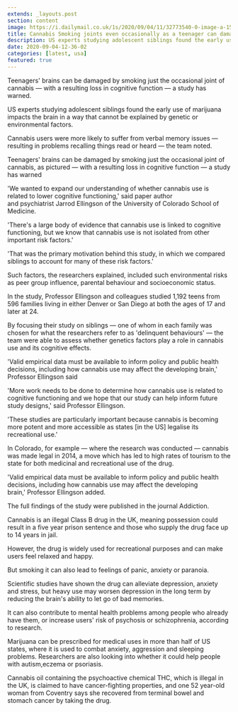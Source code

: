 ```yaml
---
extends: _layouts.post
section: content
image: https://i.dailymail.co.uk/1s/2020/09/04/11/32773540-0-image-a-15_1599216465079.jpg 
title: Cannabis Smoking joints even occasionally as a teenager can damage your brain, study warns 
description: US experts studying adolescent siblings found the early use of marijuana impacts the brain in a way that cannot be explained by genetic or environmental factors. 
date: 2020-09-04-12-36-02 
categories: [latest, usa] 
featured: true 
--- 
```

Teenagers' brains can be damaged by smoking just the occasional joint of cannabis — with a resulting loss in cognitive function — a study has warned.

US experts studying adolescent siblings found the early use of marijuana impacts the brain in a way that cannot be explained by genetic or environmental factors.

Cannabis users were more likely to suffer from verbal memory issues — resulting in problems recalling things read or heard — the team noted.

Teenagers' brains can be damaged by smoking just the occasional joint of cannabis, as pictured — with a resulting loss in cognitive function — a study has warned



'We wanted to expand our understanding of whether cannabis use is related to lower cognitive functioning,' said paper author and psychiatrist Jarrod Ellingson of the University of Colorado School of Medicine.

'There's a large body of evidence that cannabis use is linked to cognitive functioning, but we know that cannabis use is not isolated from other important risk factors.'

'That was the primary motivation behind this study, in which we compared siblings to account for many of these risk factors.'

Such factors, the researchers explained, included such environmental risks as peer group influence, parental behaviour and socioeconomic status.

In the study, Professor Ellingson and colleagues studied 1,192 teens from 596 families living in either Denver or San Diego at both the ages of 17 and later at 24.

By focusing their study on siblings — one of whom in each family was chosen for what the researchers refer to as 'delinquent behaviours' — the team were able to assess whether genetics factors play a role in cannabis use and its cognitive effects.

'Valid empirical data must be available to inform policy and public health decisions, including how cannabis use may affect the developing brain,' Professor Ellingson said

'More work needs to be done to determine how cannabis use is related to cognitive functioning and we hope that our study can help inform future study designs,' said Professor Ellingson.

'These studies are particularly important because cannabis is becoming more potent and more accessible as states [in the US] legalise its recreational use.'

In Colorado, for example — where the research was conducted — cannabis was made legal in 2014, a move which has led to high rates of tourism to the state for both medicinal and recreational use of the drug.

'Valid empirical data must be available to inform policy and public health decisions, including how cannabis use may affect the developing brain,' Professor Ellingson added.

The full findings of the study were published in the journal Addiction.

Cannabis is an illegal Class B drug in the UK, meaning possession could result in a five year prison sentence and those who supply the drug face up to 14 years in jail.

However, the drug is widely used for recreational purposes and can make users feel relaxed and happy. 

But smoking it can also lead to feelings of panic, anxiety or paranoia.

Scientific studies have shown the drug can alleviate depression, anxiety and stress, but heavy use may worsen depression in the long term by reducing the brain's ability to let go of bad memories.

It can also contribute to mental health problems among people who already have them, or increase users' risk of psychosis or schizophrenia, according to research.

Marijuana can be prescribed for medical uses in more than half of US states, where it is used to combat anxiety, aggression and sleeping problems. Researchers are also looking into whether it could help people with autism,eczema or psoriasis.

Cannabis oil containing the psychoactive chemical THC, which is illegal in the UK, is claimed to have cancer-fighting properties, and one 52 year-old woman from Coventry says she recovered from terminal bowel and stomach cancer by taking the drug.

